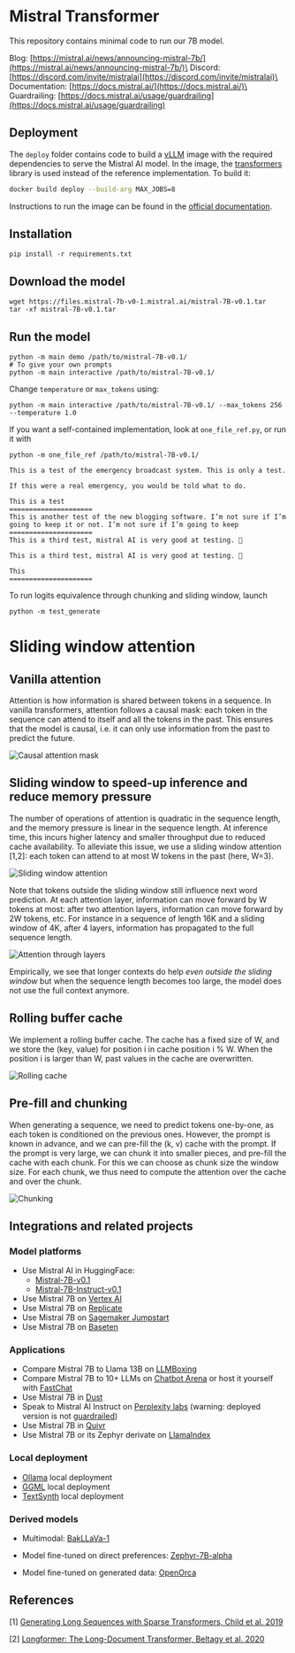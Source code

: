# Mistral Transformer

This repository contains minimal code to run our 7B model.

Blog: [https://mistral.ai/news/announcing-mistral-7b/](https://mistral.ai/news/announcing-mistral-7b/)\
Discord: [https://discord.com/invite/mistralai](https://discord.com/invite/mistralai)\
Documentation: [https://docs.mistral.ai/](https://docs.mistral.ai/)\
Guardrailing: [https://docs.mistral.ai/usage/guardrailing](https://docs.mistral.ai/usage/guardrailing)

## Deployment

The `deploy` folder contains code to build a [vLLM](https://github.com/vllm-project/vllm) image with the required dependencies to serve the Mistral AI model. In the image, the [transformers](https://github.com/huggingface/transformers/) library is used instead of the reference implementation. To build it:

```bash
docker build deploy --build-arg MAX_JOBS=8
```

Instructions to run the image can be found in the [official documentation](https://docs.mistral.ai/quickstart).

## Installation

```
pip install -r requirements.txt
```

## Download the model
```
wget https://files.mistral-7b-v0-1.mistral.ai/mistral-7B-v0.1.tar
tar -xf mistral-7B-v0.1.tar
```

## Run the model

```
python -m main demo /path/to/mistral-7B-v0.1/
# To give your own prompts
python -m main interactive /path/to/mistral-7B-v0.1/
```
Change `temperature` or `max_tokens` using:
```
python -m main interactive /path/to/mistral-7B-v0.1/ --max_tokens 256 --temperature 1.0
```

If you want a self-contained implementation, look at `one_file_ref.py`, or run it with 
```
python -m one_file_ref /path/to/mistral-7B-v0.1/

This is a test of the emergency broadcast system. This is only a test.

If this were a real emergency, you would be told what to do.

This is a test
=====================
This is another test of the new blogging software. I’m not sure if I’m going to keep it or not. I’m not sure if I’m going to keep
=====================
This is a third test, mistral AI is very good at testing. 🙂

This is a third test, mistral AI is very good at testing. 🙂

This
=====================
```

To run logits equivalence through chunking and sliding window, launch
```
python -m test_generate
```


# Sliding window attention

## Vanilla attention

Attention is how information is shared between tokens in a sequence.
In vanilla transformers, attention follows a causal mask: each token in the sequence can attend to itself and all the tokens in the past.
This ensures that the model is causal, i.e. it can only use information from the past to predict the future.


![Causal attention mask](assets/full_attention.png)

## Sliding window to speed-up inference and reduce memory pressure

The number of operations of attention is quadratic in the sequence length, and the memory pressure is linear in the sequence length.
At inference time, this incurs higher latency and smaller throughput due to reduced cache availability.
To alleviate this issue, we use a sliding window attention [1,2]: each token can attend to at most W tokens in the past (here, W=3).

![Sliding window attention](assets/sliding_attention.png)

Note that tokens outside the sliding window still influence next word prediction. 
At each attention layer, information can move forward by W tokens at most: after two attention layers, information can move forward by 2W tokens, etc.
For instance in a sequence of length 16K and a sliding window of 4K, after 4 layers, information has propagated to the full sequence length.

![Attention through layers](assets/attention_through_layers.png)

Empirically, we see that longer contexts do help *even outside the sliding window* but when the sequence length becomes too large, the model does not use the full context anymore.

## Rolling buffer cache

We implement a rolling buffer cache.
The cache has a fixed size of W, and we store the (key, value) for position i in cache position i % W.
When the position i is larger than W, past values in the cache are overwritten.

![Rolling cache](assets/rolling_cache.png)

## Pre-fill and chunking

When generating a sequence, we need to predict tokens one-by-one, as each token is conditioned on the previous ones.
However, the prompt is known in advance, and we can pre-fill the (k, v) cache with the prompt.
If the prompt is very large, we can chunk it into smaller pieces, and pre-fill the cache with each chunk.
For this we can choose as chunk size the window size. For each chunk, we thus need to compute the attention over the cache and over the chunk.

![Chunking](assets/chunking.png)


## Integrations and related projects


### Model platforms

- Use Mistral AI in HuggingFace:
  - [Mistral-7B-v0.1](https://huggingface.co/mistralai/Mistral-7B-v0.1)
  - [Mistral-7B-Instruct-v0.1](https://huggingface.co/mistralai/Mistral-7B-Instruct-v0.1)
- Use Mistral 7B on [Vertex AI](https://github.com/GoogleCloudPlatform/vertex-ai-samples/blob/main/notebooks/community/model_garden/model_garden_pytorch_mistral.ipynb)
- Use Mistral 7B on [Replicate](https://replicate.com/lucataco/mistral-7b-v0.1)
- Use Mistral 7B on [Sagemaker Jumpstart](https://aws.amazon.com/blogs/machine-learning/mistral-7b-foundation-models-from-mistral-ai-are-now-available-in-amazon-sagemaker-jumpstart/)
- Use Mistral 7B on [Baseten](https://app.baseten.co/explore/)

### Applications

- Compare Mistral 7B to Llama 13B on [LLMBoxing](https://llmboxing.com/)
- Compare Mistral 7B to 10+ LLMs on [Chatbot Arena](https://chat.lmsys.org/) or host it yourself with [FastChat](https://github.com/lm-sys/FastChat) 
- Use Mistral 7B in [Dust](https://dust.tt/)
- Speak to Mistral AI Instruct on [Perplexity labs](https://labs.perplexity.ai/) (warning: deployed version is not [guardrailed](https://docs.mistral.ai/usage/guardrailing)) 
- Use Mistral 7B in [Quivr](https://blog.quivr.app/is-mistral-a-good-replacement-for-openai/)
- Use Mistral 7B or its Zephyr derivate on [LlamaIndex](https://docs.llamaindex.ai/en/stable/core_modules/model_modules/llms/root.html#open-source-llms)

### Local deployment
- [Ollama](https://ollama.ai/library/mistral) local deployment
- [GGML](https://github.com/ggerganov/ggml) local deployment
- [TextSynth](https://textsynth.com/pricing.html) local deployment

### Derived models

- Multimodal: [BakLLaVa-1](https://huggingface.co/SkunkworksAI/BakLLaVA-1)

- Model fine-tuned on direct preferences: [Zephyr-7B-alpha](https://huggingface.co/HuggingFaceH4/zephyr-7b-alpha)

- Model fine-tuned on generated data: [OpenOrca](https://huggingface.co/Open-Orca/Mistral-7B-OpenOrca)


## References

[1] [Generating Long Sequences with Sparse Transformers, Child et al. 2019](https://arxiv.org/pdf/1904.10509.pdf)

[2] [Longformer: The Long-Document Transformer, Beltagy et al. 2020](https://arxiv.org/pdf/2004.05150v2.pdf)
